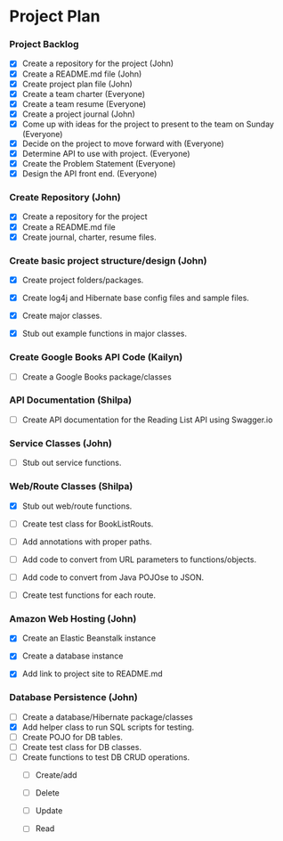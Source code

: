# Project Plan

### Project Backlog
- [x] Create a repository for the project (John)
- [x] Create a README.md file (John)
- [x] Create project plan file (John)
- [x] Create a team charter (Everyone)
- [x] Create a team resume (Everyone)
- [x] Create a project journal (John)
- [x] Come up with ideas for the project to present to the team on Sunday (Everyone)
- [x] Decide on the project to move forward with (Everyone)
- [x] Determine API to use with project. (Everyone)
- [x] Create the Problem Statement (Everyone)
- [x] Design the API front end. (Everyone)

### Create Repository (John)
- [x] Create a repository for the project 
- [x] Create a README.md file 
- [x] Create journal, charter, resume files. 

### Create basic project structure/design (John)
- [x] Create project folders/packages.
- [x] Create log4j and Hibernate base config files and sample files.
- [x] Create major classes.
- [x] Stub out example functions in major classes.


### Create Google Books API Code (Kailyn)
- [ ] Create a Google Books package/classes


### API Documentation (Shilpa)
- [ ] Create API documentation for the Reading List API using Swagger.io


### Service Classes (John)
- [ ] Stub out service functions. 

### Web/Route Classes (Shilpa)
- [x] Stub out web/route functions.
- [ ] Create test class for BookListRouts.
- [ ] Add annotations with proper paths.
- [ ] Add code to convert from URL parameters to functions/objects.
- [ ] Add code to convert from Java POJOse to JSON.
- [ ] Create test functions for each route.


### Amazon Web Hosting (John)
- [x] Create an Elastic Beanstalk instance
- [x] Create a database instance
- [x] Add link to project site to README.md


### Database Persistence (John)
- [ ] Create a database/Hibernate package/classes
- [x] Add helper class to run SQL scripts for testing. 
- [ ] Create POJO for DB tables.
- [ ] Create test class for DB classes.
- [ ] Create functions to test DB CRUD operations.
  - [ ] Create/add
  - [ ] Delete
  - [ ] Update
  - [ ] Read  



